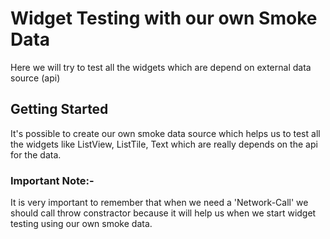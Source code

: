 # Widget Testing with our own Smoke Data

Here we will try to test all the widgets which are depend on external data source (api)

## Getting Started

It's possible to create our own smoke data source which helps us to test all the widgets like ListView, ListTile, Text which are really depends on the api for the data.


### Important Note:-

It is very important to remember that when we need a 'Network-Call' we should call throw constractor because it will help us when we start widget testing using our own smoke data.
